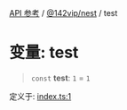 [API 参考](../../../index.md) / [@142vip/nest](../index.md) / test

# 变量: test

> `const` **test**: `1` = `1`

定义于: [index.ts:1](https://github.com/142vip/core-x/blob/724c9f80a9f43d7639fb0f15c0381f9ca258849b/packages/nest/src/index.ts#L1)
